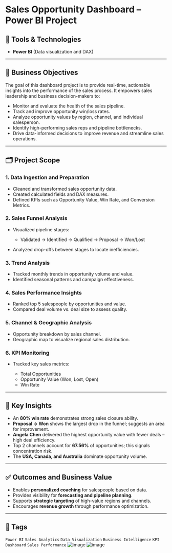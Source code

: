 # Sales Opportunity Dashboard – Power BI Project

## 🔧 Tools & Technologies

* **Power BI** (Data visualization and DAX)

---

## 📍 Business Objectives

The goal of this dashboard project is to provide real-time, actionable insights into the performance of the sales process. It empowers sales leadership and business decision-makers to:

* Monitor and evaluate the health of the sales pipeline.
* Track and improve opportunity win/loss rates.
* Analyze opportunity values by region, channel, and individual salesperson.
* Identify high-performing sales reps and pipeline bottlenecks.
* Drive data-informed decisions to improve revenue and streamline sales operations.

---

## 🗂️ Project Scope

### 1. Data Ingestion and Preparation

* Cleaned and transformed sales opportunity data.
* Created calculated fields and DAX measures.
* Defined KPIs such as Opportunity Value, Win Rate, and Conversion Metrics.

### 2. Sales Funnel Analysis

* Visualized pipeline stages:

  * Validated → Identified → Qualified → Proposal → Won/Lost
* Analyzed drop-offs between stages to locate inefficiencies.

### 3. Trend Analysis

* Tracked monthly trends in opportunity volume and value.
* Identified seasonal patterns and campaign effectiveness.

### 4. Sales Performance Insights

* Ranked top 5 salespeople by opportunities and value.
* Compared deal volume vs. deal size to assess quality.

### 5. Channel & Geographic Analysis

* Opportunity breakdown by sales channel.
* Geographic map to visualize regional sales distribution.

### 6. KPI Monitoring

* Tracked key sales metrics:

  * Total Opportunities
  * Opportunity Value (Won, Lost, Open)
  * Win Rate

---

## 📌 Key Insights

* An **80% win rate** demonstrates strong sales closure ability.
* **Proposal → Won** shows the largest drop in the funnel; suggests an area for improvement.
* **Angela Chen** delivered the highest opportunity value with fewer deals – high deal efficiency.
* Top 2 channels account for **67.56%** of opportunities; this signals concentration risk.
* The **USA, Canada, and Australia** dominate opportunity volume.

---

## ✅ Outcomes and Business Value

* Enables **personalized coaching** for salespeople based on data.
* Provides visibility for **forecasting and pipeline planning**.
* Supports **strategic targeting** of high-value regions and channels.
* Encourages **revenue growth** through performance optimization.



---

## 📌 Tags

`Power BI` `Sales Analytics` `Data Visualization` `Business Intelligence` `KPI Dashboard` `Sales Performance`
![image](https://github.com/user-attachments/assets/7be4362a-b5e1-41b9-8dd0-b7cf8f36dd0b) 
![image](https://github.com/user-attachments/assets/41b96017-fa6a-4476-80fd-dd95c1c5e2a7)


